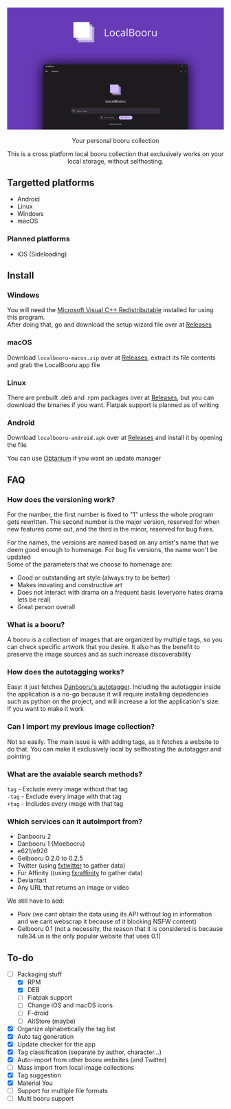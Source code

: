 <p align="center"><img src="assets/promotional/banner + screenshot.png"/></p>

<p align="center">
    Your personal booru collection
</p>
<p align="center">
    This is a cross platform local booru collection that exclusively works on your local storage, without selfhosting.
</p>


## Targetted platforms
- Android
- Linux
- Windows
- macOS

### Planned platforms
- iOS (Sideloading)

## Install
### Windows
You will need the [Microsoft Visual C++ Redistributable](https://aka.ms/vs/17/release/vc_redist.x64.exe) installed for using this program.  
After doing that, go and download the setup wizard file over at [Releases](https://github.com/resucutie/localbooru/releases/latest)

### macOS
Download `localbooru-macos.zip` over at [Releases](https://github.com/resucutie/localbooru/releases/latest), extract its file contents and grab the LocalBooru.app file

### Linux
There are prebuilt .deb and .rpm packages over at [Releases](https://github.com/resucutie/localbooru/releases/latest), but you can download the binaries if you want. Flatpak support is planned as of writing

### Android
Download `localbooru-android.apk` over at [Releases](https://github.com/resucutie/localbooru/releases/latest) and install it by opening the file

You can use [Obtanium](https://github.com/ImranR98/Obtainium) if you want an update manager


## FAQ
### How does the versioning work?
For the number, the first number is fixed to "1" unless the whole program gets rewritten. The second number is the major version, reserved for when new features come out, and the third is the minor, reserved for bug fixes.

For the names, the versions are named based on any artist's name that we deem good enough to homenage. For bug fix versions, the name won't be updated  
Some of the parameters that we choose to homenage are:
- Good or outstanding art style (always try to be better)
- Makes inovating and constructive art
- Does not interact with drama on a frequent basis (everyone hates drama lets be real)
- Great person overall

### What is a booru?
A booru is a collection of images that are organized by multiple tags, so you can check specific artwork that you desire. It also has the benefit to preserve the image sources and as such increase discoverability

### How does the autotagging works?
Easy: it just fetches [Danbooru's autotagger](https://autotagger.donmai.us/). Including the autotagger inside the application is a no-go because it will require installing depedencies such as python on the project, and will increase a lot the application's size. If you want to make it work

### Can I import my previous image collection?
Not so easily. The main issue is with adding tags, as it fetches a website to do that. You can make it exclusively local by selfhosting the autotagger and pointing

### What are the avaiable search methods?
`tag` - Exclude every image without that tag  
`-tag` - Exclude every image with that tag  
`+tag` - Includes every image with that tag  

### Which services can it autoimport from?
- Danbooru 2
- Danbooru 1 (Moebooru)
- e621/e926
- Gelbooru 0.2.0 to 0.2.5
- Twitter (using [fxtwitter](https://fxtwitter.com) to gather data)
- Fur Affinity ((using [fxraffinity](https://fxraffinity.net) to gather data)
- Deviantart
- Any URL that returns an image or video

We still have to add:
- Pixiv (we cant obtain the data using its API without log in information and we cant webscrap it because of it blocking NSFW content)
- Gelbooru 0.1 (not a necessity, the reason that it is considered is because rule34.us is the only popular website that uses 0.1)

## To-do
- [ ] Packaging stuff
    - [x] RPM
    - [x] DEB
    - [ ] Flatpak support
    - [ ] Change iOS and macOS icons
    - [ ] F-droid
    - [ ] AltStore (maybe)
- [x] Organize alphabetically the tag list
- [x] Auto tag generation
- [x] Update checker for the app
- [x] Tag classification (separate by author, character...)
- [x] Auto-import from other booru websites (and Twitter)
- [ ] Mass import from local image collections
- [x] Tag suggestion
- [x] Material You
- [ ] Support for multiple file formats
- [ ] Multi booru support